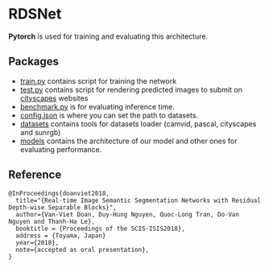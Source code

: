 # RDSNet

**Pytorch** is used for training and evaluating this architecture.

## Packages
* [train.py](train.py) contains script for training the network
* [test.py](test.py) contains script for rendering predicted images to submit on [cityscapes](https://www.cityscapes-dataset.com/)  websites
* [benchmark.py](benchmark.py) is for evaluating inference time.
* [config.json](config.json) is where you can set the path to datasets.
* [datasets](datasets) contains tools for datasets loader (camvid, pascal, cityscapes and sunrgb)
* [models](models) contains the architecture of our model and other ones for evaluating performance.

## Reference
```
@InProceedings{doanviet2018,
  title="{Real-time Image Semantic Segmentation Networks with Residual Depth-wise Separable Blocks}",
  author={Van-Viet Doan, Duy-Hung Nguyen, Quoc-Long Tran, Do-Van Nguyen and Thanh-Ha Le},
  booktitle = {Proceedings of the SCIS-ISIS2018},
  address = {Toyama, Japan}
  year={2018},
  note={accepted as oral presentation},
}
```
